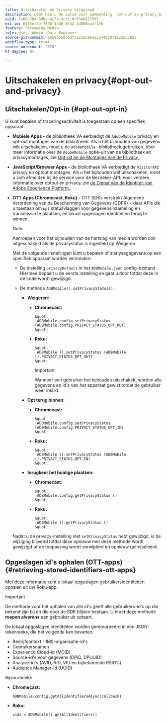 ```yaml
---
title: Uitschakelen en Privacy uitgelegd
description: Leer hoe u de optie voor aanmelding, opt-out en privacy kunt gebruiken.
uuid: 7e60c7bd-8dba-4c7a-9c3c-0c634b815397
exl-id: 64f5ef2b-7850-43d8-8f32-3d008ea4f156
feature: Streaming Media
role: User, Admin, Data Engineer
source-git-commit: a6a9d550cbdf511b93eea132445607102a557823
workflow-type: tm+mt
source-wordcount: '374'
ht-degree: 0%

---
```


# Uitschakelen en privacy{#opt-out-and-privacy}

## Uitschakelen/Opt-in {#opt-out-opt-in}

U kunt bepalen of traceringsactiviteit is toegestaan op een specifiek apparaat:

* **Mobiele Apps -** de bibliotheek VA eerbiedigt de `AdobeMobile` privacy en opt-out montages van de bibliotheek. Als u het bijhouden van gegevens wilt uitschakelen, moet u de `AdobeMobile` -bibliotheek gebruiken. Voor meer informatie over de `AdobeMobile` optie-uit van de bibliotheek en privacymontages, zie [ Opt-uit en de Montages van de Privacy ](https://experienceleague.adobe.com/docs/mobile-services/android/gdpr-privacy-android/privacy.html?lang=nl-NL).
* **JavaScript/Browser Apps -** de bibliotheek VA eerbiedigt de `VisitorAPI` privacy en optout montages. Als u het bijhouden wilt uitschakelen, moet u zich afmelden bij de service voor de Bezoeker-API. Voor verdere informatie over optout en privacy, zie [ de Dienst van de Identiteit van Adobe Experience Platform.](https://experienceleague.adobe.com/docs/id-service/using/home.html?lang=nl-NL).
* **OTT Apps (Chromecast, Roku) -** OTT SDKs verstrekt Algemene Verordening van de Bescherming van Gegevens (GDPR) - klaar APIs die u toestaan om `opt` statusvlaggen voor gegevensinzameling en transmissie te plaatsen, en lokaal opgeslagen identiteiten terug te winnen.

  >[!NOTE]
  >
  >Aanroepen voor het bijhouden van de hartslag van media worden ook uitgeschakeld als de privacystatus is ingesteld op Weigeren.

  Met de volgende instellingen kunt u bepalen of analysegegevens op een specifiek apparaat worden verzonden:

   * De instelling `privacyDefault` in het `ADBMobile.json` config-bestand. Hiermee bepaalt u de eerste instelling en gaat u door totdat deze in de code wordt gewijzigd.

   * De methode `ADBMobile().setPrivacyStatus()` .

      * **Weigeren:**

         * **Chromecast:**

               &quot;
                ADBMobile.config.setPrivacyStatus (ADBMobile.config.PRIVACY_STATUS_OPT_OUT) 
               &quot;
           
         * **Roku:**

               &quot;
                ADBMobile ().setPrivacyStatus (ADBMobile ().PRIVACY_STATUS_OPT_OUT) 
               &quot;
           
           >[!IMPORTANT]
           >
           >Wanneer een gebruiker het bijhouden uitschakelt, worden alle gegevens en id&#39;s van het apparaat gewist totdat de gebruiker weer inklikt.

      * **Opt terug binnen:**

         * **Chromecast:**

               &quot;
                ADBMobile.config.setPrivacyStatus (ADBMobile.config.PRIVACY_STATUS_OPT_IN) 
               &quot;
           
         * **Roku:**

               &quot;
                ADBMobile ().setPrivacyStatus (ADBMobile ().PRIVACY_STATUS_OPT_IN) 
               &quot;
           
      * **terugkeer het huidige plaatsen:**

         * **Chromecast:**

               &quot;
                ADBMobile.config.getPrivacyStatus () 
               &quot;
           
         * **Roku:**

               &quot;
                ADBMobile ().getPrivacyStatus () 
               &quot;
           
  Nadat u de privacy-instelling met `setPrivacyStatus` hebt gewijzigd, is de wijziging blijvend totdat deze opnieuw met deze methode wordt gewijzigd of de toepassing wordt verwijderd en opnieuw geïnstalleerd.

## Opgeslagen id&#39;s ophalen (OTT-apps) {#retrieving-stored-identifiers-ott-apps}

Met deze informatie kunt u lokaal opgeslagen gebruikersidentiteiten ophalen uit uw Roku-app.

>[!IMPORTANT]
>
>De methode voor het ophalen van alle id&#39;s geeft alle gebruikers-id&#39;s op die bekend zijn bij en die door de SDK blijven bestaan. U moet deze methode **roepen alvorens** een gebruiker uit opteert.

De lokaal opgeslagen identiteiten worden geretourneerd in een JSON-tekenreeks, die het volgende kan bevatten:

* Bedrijfcontext - IMS-organisatie-id&#39;s
* Gebruikersnamen
* Experience Cloud-id (MCID)
* Source-id&#39;s voor gegevens (DPID, DPUUID)
* Analyse-id&#39;s (AVID, AID, VID en bijbehorende RSID&#39;s)
* Audience Manager-id (UUID)

Bijvoorbeeld:

* **Chromecast:**

  ```
  ADBMobile.config.getAllIdentifiersAsync(callback)
  ```

* **Roku:**

  ```
  vids = ADBMobile().getAllIdentifiers()
  ```

